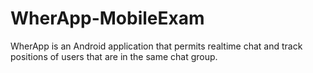 # WherApp-MobileExam
 
WherApp is an Android application that permits realtime chat and track positions of users that are in the same chat group.
